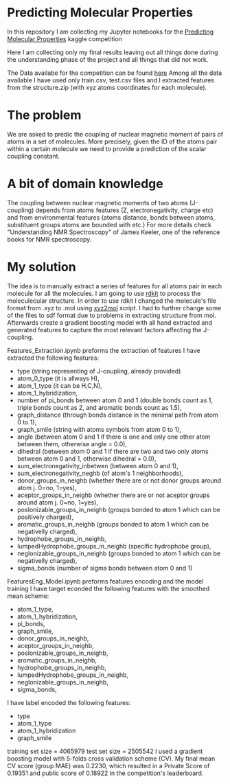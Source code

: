 # Predicting Molecular Properties
In this repository I am collecting my Jupyter notebooks for the [Predicting Molecular Properties](https://www.kaggle.com/c/champs-scalar-coupling) kaggle competition

Here I am collecting only my final results leaving out all things done during the understanding phase of the project and all things that did not work.

The Data availabe for the competition can be found [here](https://www.kaggle.com/c/champs-scalar-coupling/data)
Among all the data available I have used only train.csv, test.csv files and I extracted features from the structure.zip (with xyz atoms coordinates for each molecule).

# The problem
We are asked to predic the coupling of nuclear magnetic moment of pairs of atoms in a set of molecules. More precisely, given the ID of the atoms pair within a certain molecule we need to provide a prediction of the scalar coupling constant.

# A bit of domain knowledge
The coupling between nuclear magnetic moments of two atoms (J-coupling) depends from atoms features (Z, electronegativity, charge etc) and from environmental features (atoms distance, bonds between atoms, substituent groups atoms are bounded with etc.) For more details check "Understanding NMR Spectroscopy" of James Keeler, one of the reference books for NMR spectroscopy.

# My solution
The idea is to manually extract a series of features for all atoms pair in each molecule for all the molecules. I am going to use [rdkit](https://www.rdkit.org/) to process the moleculecular structure. In order to use rdkit I changed the molecule's file format from .xyz to .mol using [xyz2mol](https://github.com/jensengroup/xyz2mol) script. I had to further change some of the files to sdf format due to problems in extracting structure from mol. Afterwards create a gradient boosting model with all hand extracted and generated features to capture the most relevant factors affecting the J-coupling.

Features_Extraction.ipynb preforms the extraction of features
I have extracted the following features:
- type (string representing of J-coupling, already provided)
- atom_0_type (it is allways H),
- atom_1_type (it can be H,C,N),
- atom_1_hybridization,
- number of pi_bonds between atom 0 and 1 (double bonds count as 1, triple bonds count as 2, and aromatic bonds count as 1.5), 
- graph_distance (through bonds distance in the minimal path from atom 0 to 1),
- graph_smile (string with atoms symbols from atom 0 to 1),
- angle (between atom 0 and 1 if there is one and only one other atom between them, otherwise angle = 0.0),
- dihedral (between atom 0 and 1 if there are two and two only atoms between atom 0 and 1, otherwise dihedral = 0.0),
- sum_electronegativity_inbetwen (between atom 0 and 1),
- sum_electronegativity_neghb (of atom's 1 neighborhoods),
- donor_groups_in_neighb (whether there are or not donor groups around atom j. 0=no, 1=yes),
- aceptor_groups_in_neighb (whether there are or not aceptor groups around atom j. 0=no, 1=yes),
- posIonizable_groups_in_neighb (groups bonded to atom 1 which can be positively charged),
- aromatic_groups_in_neighb (groups bonded to atom 1 which can be negativelly charged),
- hydrophobe_groups_in_neighb,
- lumpedHydrophobe_groups_in_neighb (specific hydrophobe group),
- negIonizable_groups_in_neighb (groups bonded to atom 1 which can be negativelly charged), 
- sigma_bonds (number of sigma bonds between atom 0 and 1)

FeaturesEng_Model.ipynb preforms features encoding and the model training
I have target econded the following features with the smoothed mean scheme:
- atom_1_type, 
- atom_1_hybridization, 
- pi_bonds, 
- graph_smile, 
- donor_groups_in_neighb, 
- aceptor_groups_in_neighb, 
- posIonizable_groups_in_neighb, 
- aromatic_groups_in_neighb, 
- hydrophobe_groups_in_neighb, 
- lumpedHydrophobe_groups_in_neighb, 
- negIonizable_groups_in_neighb, 
- sigma_bonds,

I have label encoded the following features: 
- type 
- atom_1_type 
- atom_1_hybridization 
- graph_smile

training set size = 4065979
test set size = 2505542
I used a gradient boosting model with 5-folds cross validation scheme (CV).
My final mean CV score (group MAE) was 0.2230, which resulted in a Private Score of 0.19351
and public score of 0.18922 in the competition's leaderboard.
